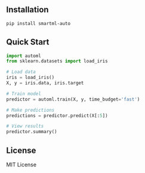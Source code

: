 

## Installation

```bash
pip install smartml-auto
```

## Quick Start

```python
import automl
from sklearn.datasets import load_iris

# Load data
iris = load_iris()
X, y = iris.data, iris.target

# Train model
predictor = automl.train(X, y, time_budget='fast')

# Make predictions
predictions = predictor.predict(X[:5])

# View results
predictor.summary()
```

## License

MIT License
